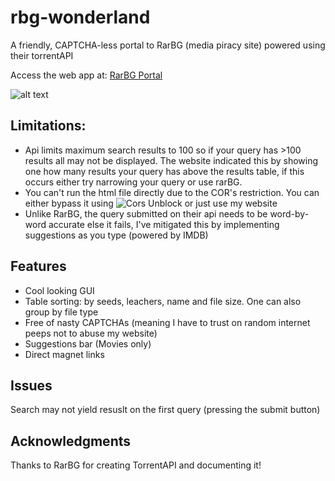 # rbg-wonderland
A friendly, CAPTCHA-less portal to RarBG (media piracy site) powered using their torrentAPI

Access the web app at: [RarBG Portal](https://gabba.ga/rbg.html)

![alt text](https://user-images.githubusercontent.com/12468102/105800947-eda95300-5fd2-11eb-9c75-f16770bdaa65.png "Screenshot_0")

## Limitations:
- Api limits maximum search results to 100 so if your query has >100 results all may not be displayed. The website indicated this by showing one how many results your query has above the results table, if this occurs either try narrowing your query or use rarBG. 
- You can't run the html file directly due to the COR's restriction. You can either bypass it using ![Cors Unblock](https://chrome.google.com/webstore/detail/cors-unblock/lfhmikememgdcahcdlaciloancbhjino?hl=en) or just use my website
- Unlike RarBG, the query submitted on their api needs to be word-by-word accurate else it fails, I've mitigated this by implementing suggestions as you type (powered by IMDB) 

## Features
- Cool looking GUI
- Table sorting: by seeds, leachers, name and file size. One can also group by file type
- Free of nasty CAPTCHAs (meaning I have to trust on random internet peeps not to abuse my website)
- Suggestions bar (Movies only)
- Direct magnet links

## Issues
Search may not yield resuslt on the first query (pressing the submit button)

## Acknowledgments
Thanks to RarBG for creating TorrentAPI and documenting it!
